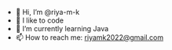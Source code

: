 - 👋 Hi, I’m @riya-m-k
- 👀 I like to code
- 🌱 I’m currently learning Java
- 📫 How to reach me: riyamk2022@gmail.com
